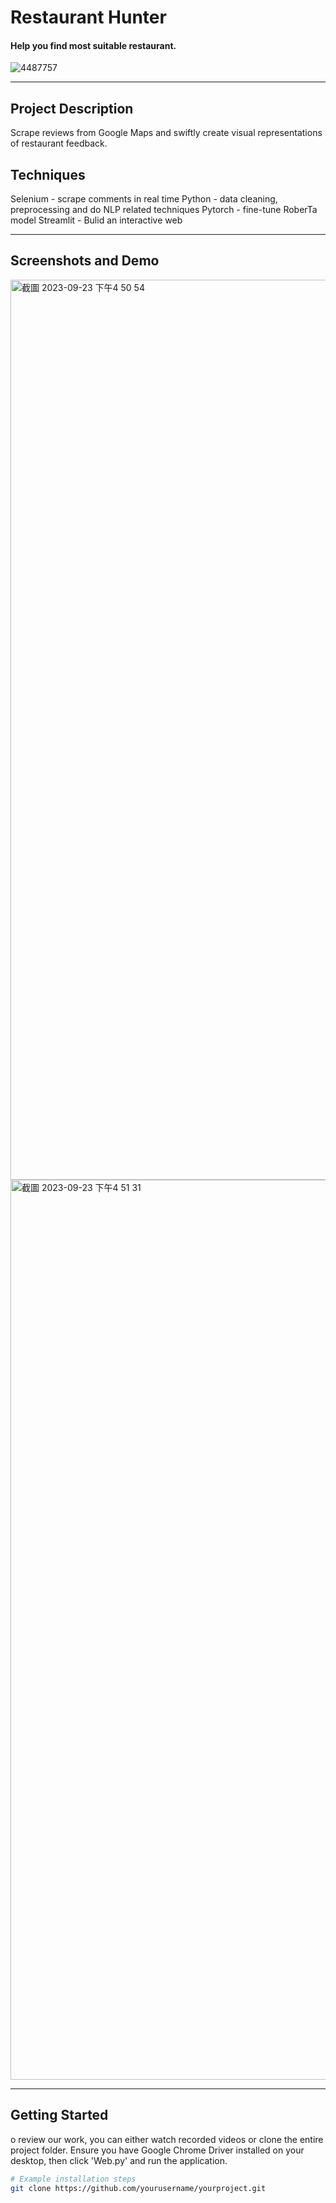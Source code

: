 # Restaurant Hunter
#### Help you find most suitable restaurant.

![4487757](https://github.com/Samoyu/NLP-project/assets/137998372/c1134d66-e25b-4b20-b6fd-e7c37dd5523f)

---

## Project Description

Scrape reviews from Google Maps and swiftly create visual representations of restaurant feedback. 

## Techniques

Selenium - scrape comments in real time
Python - data cleaning, preprocessing and do NLP related techniques
Pytorch - fine-tune RoberTa model
Streamlit - Bulid an interactive web

---

## Screenshots and Demo

<img width="1440" alt="截圖 2023-09-23 下午4 50 54" src="https://github.com/Samoyu/NLP-project/assets/137998372/a96554a3-7827-447e-ab99-a1581e4b58aa">
<img width="1440" alt="截圖 2023-09-23 下午4 51 31" src="https://github.com/Samoyu/NLP-project/assets/137998372/61e7b02e-4638-4af5-a400-4e229da7bf8d">


---

## Getting Started
o review our work, you can either watch recorded videos or clone the entire project folder. Ensure you have Google Chrome Driver installed on your desktop, then click 'Web.py' and run the application.

```bash
# Example installation steps
git clone https://github.com/yourusername/yourproject.git
